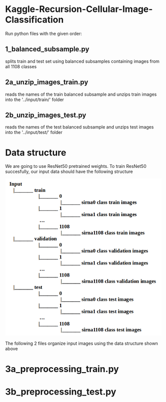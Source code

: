# Kaggle-Recursion-Cellular-Image-Classification
Run python files with the given order:

## 1_balanced_subsample.py
splits train and test set using balanced subsamples containing images from all 1108 classes

## 2a_unzip_images_train.py
reads the names of the train balanced subsample and unzips train images into the '../input/train/' folder

## 2b_unzip_images_test.py
reads the names of the test balanced subsample and unzips test images into the '../input/test/' folder

# Data structure 

We are going to use ResNet50 pretrained weights. 
To train ResNet50 succesfully, our input data should have the following structure

![alt text](https://github.com/evagian/Kaggle-Recursion-Cellular-Image-Classification/blob/master/figures/data-structure.png)

The following 2 files organize input images using the data structure shown above 

# 3a_preprocessing_train.py

# 3b_preprocessing_test.py
